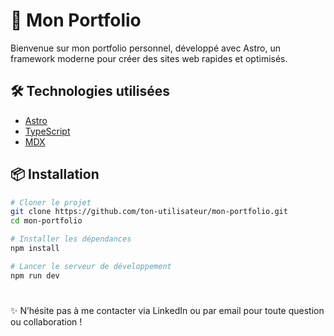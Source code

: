 # 🌟 Mon Portfolio

Bienvenue sur mon portfolio personnel, développé avec Astro, un framework moderne pour créer des sites web rapides et optimisés.

## 🛠️ Technologies utilisées

- [Astro](https://astro.build/)
- [TypeScript](https://www.typescriptlang.org/)
- [MDX](https://mdxjs.com/)

## 📦 Installation

```bash
# Cloner le projet
git clone https://github.com/ton-utilisateur/mon-portfolio.git
cd mon-portfolio

# Installer les dépendances
npm install

# Lancer le serveur de développement
npm run dev
```
#

✨ N’hésite pas à me contacter via LinkedIn ou par email pour toute question ou collaboration !
